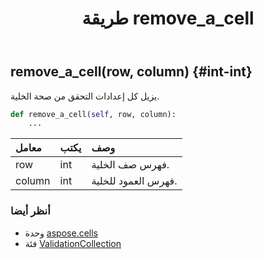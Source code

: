 ﻿---
title: طريقة remove_a_cell
second_title: Aspose.Cells for Python via .NET API المراجع
description:
type: docs
weight: 80
url: /ar/python-net/aspose.cells/validationcollection/remove_a_cell/
is_root: false
---
##  remove_a_cell(row, column) {#int-int}
يزيل كل إعدادات التحقق من صحة الخلية.



```python
def remove_a_cell(self, row, column):
    ...
```


| معامل| يكتب| وصف|
| :- | :- | :- |
| row | int |فهرس صف الخلية.|
| column | int | فهرس العمود للخلية.|



###  أنظر أيضا
* وحدة [aspose.cells](../../)
* فئة [ValidationCollection](/cells/ar/python-net/aspose.cells/validationcollection)
